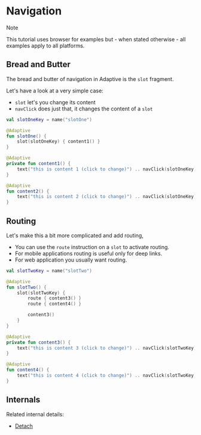 # Navigation

> [!NOTE]
>
> This tutorial uses browser for examples but - when stated otherwise - all examples apply to all
> platforms.
>

## Bread and Butter

The bread and butter of navigation in Adaptive is the `slot` fragment.

Let's have a look at a very simple case:

* `slot` let's you change its content
* `navClick` does just that, it changes the content of a `slot`

```kotlin
val slotOneKey = name("slotOne")

@Adaptive
fun slotOne() {
    slot(slotOneKey) { content1() }
}

@Adaptive
private fun content1() {
    text("this is content 1 (click to change)") .. navClick(slotOneKey) { content2() }
}

@Adaptive
fun content2() {
    text("this is content 2 (click to change)") .. navClick(slotOneKey) { content1() }
}
```

## Routing

Let's make this a bit more complicated and add routing,

* You can use the `route` instruction on a `slot` to activate routing.
* For mobile applications routing is useful only for deep links.
* For web application you usually want routing.

```kotlin
val slotTwoKey = name("slotTwo")

@Adaptive
fun slotTwo() {
    slot(slotTwoKey) {
        route { content3() }
        route { content4() }

        content3()
    }
}

@Adaptive
private fun content3() {
    text("this is content 3 (click to change)") .. navClick(slotTwoKey) { content3() }
}

@Adaptive
fun content4() {
    text("this is content 4 (click to change)") .. navClick(slotTwoKey) { content4() }
}
```

## Internals

Related internal details:

- [Detach](../internals/detach.md)